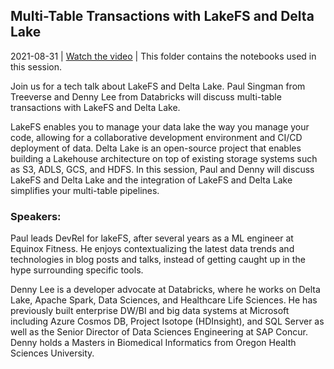 ## Multi-Table Transactions with LakeFS and Delta Lake

2021-08-31 | [Watch the video](https://youtu.be/6nfubcBL8P4) | This folder contains the notebooks used in this session.

Join us for a tech talk about LakeFS and Delta Lake. Paul Singman from Treeverse and Denny Lee from Databricks will discuss multi-table transactions with LakeFS and Delta Lake.

LakeFS enables you to manage your data lake the way you manage your code, allowing for a collaborative development environment and CI/CD deployment of data. Delta Lake is an open-source project that enables building a Lakehouse architecture on top of existing storage systems such as S3, ADLS, GCS, and HDFS. In this session, Paul and Denny will discuss LakeFS and Delta Lake and the integration of LakeFS and Delta Lake simplifies your multi-table pipelines.

### Speakers:

Paul leads DevRel for lakeFS, after several years as a ML engineer at Equinox Fitness. He enjoys contextualizing the latest data trends and technologies in blog posts and talks, instead of getting caught up in the hype surrounding specific tools.

Denny Lee is a developer advocate at Databricks, where he works on Delta Lake, Apache Spark, Data Sciences, and Healthcare Life Sciences. He has previously built enterprise DW/BI and big data systems at Microsoft including Azure Cosmos DB, Project Isotope (HDInsight), and SQL Server as well as the Senior Director of Data Sciences Engineering at SAP Concur. Denny holds a Masters in Biomedical Informatics from Oregon Health Sciences University.